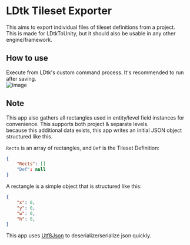 # LDtk Tileset Exporter
This aims to export individual files of tileset definitions from a project.  
This is made for LDtkToUnity, but it should also be usable in any other engine/framework.

## How to use
Execute from LDtk's custom command process. It's recommended to run after saving.  
![image](https://github.com/Cammin/LDtkTilesetExporter/assets/55564581/7f58061b-801d-4bae-9c6a-53bb302e1ea9)

## Note
This app also gathers all rectangles used in entity/level field instances for convenience. This supports both project & separate levels.  
because this additional data exists, this app writes an initial JSON object structured like this.  

`Rects` is an array of rectangles, and `Def` is the Tileset Definition:  
```json
{
    "Rects": []
    "Def": null
}
```

A rectangle is a simple object that is structured like this:
```json
{
    "x": 0,
    "y": 0,
    "w": 0,
    "h": 0,
}
```

This app uses [Utf8Json](https://github.com/neuecc/Utf8Json) to deserialize/serialize json quickly.
